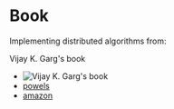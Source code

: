 # Book

Implementing distributed algorithms from:

Vijay K. Garg's book
* ![Vijay K. Garg's book](https://images-na.ssl-images-amazon.com/images/I/410i%2BX1K3fL._SX313_BO1,204,203,200_.jpg)
* [powels](https://www.powells.com/book/-9780471036005)
* [amazon](https://www.amazon.com/Elements-Distributed-Computing-Vijay-Garg/dp/0471036005)
